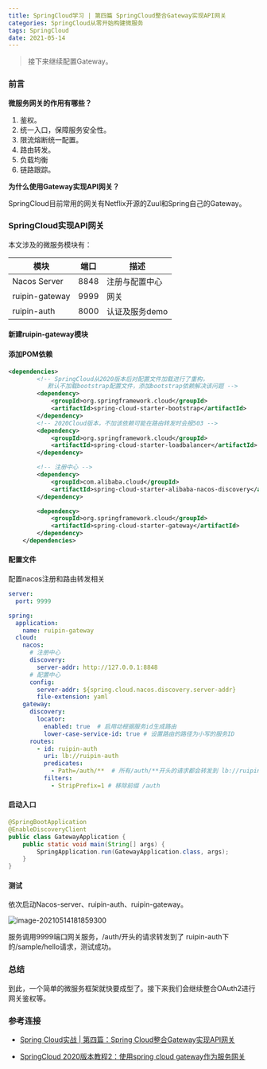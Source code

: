 ```yaml
---
title: SpringCloud学习 | 第四篇 SpringCloud整合Gateway实现API网关
categories: SpringCloud从零开始构建微服务
tags: SpringCloud
date: 2021-05-14
---
```


> 接下来继续配置Gateway。

### 前言

**微服务网关的作用有哪些？**

1. 鉴权。
2. 统一入口，保障服务安全性。
3. 限流熔断统一配置。
4. 路由转发。
5. 负载均衡
6. 链路跟踪。

**为什么使用Gateway实现API网关？**

SpringCloud目前常用的网关有Netflix开源的Zuul和Spring自己的Gateway。

<!-- more -->

### SpringCloud实现API网关

本文涉及的微服务模块有：

| 模块           | 端口 | 描述           |
| -------------- | ---- | -------------- |
| Nacos Server   | 8848 | 注册与配置中心 |
| ruipin-gateway | 9999 | 网关           |
| ruipin-auth    | 8000 | 认证及服务demo |

#### 新建ruipin-gateway模块

#### 添加POM依赖

```xml
<dependencies>
        <!-- SpringCloud从2020版本后对配置文件加载进行了重构，
           默认不加载bootstrap配置文件，添加bootstrap依赖解决该问题 -->
        <dependency>
            <groupId>org.springframework.cloud</groupId>
            <artifactId>spring-cloud-starter-bootstrap</artifactId>
        </dependency>
		<!-- 2020Cloud版本，不加该依赖可能在路由转发时会报503 -->
        <dependency>
            <groupId>org.springframework.cloud</groupId>
            <artifactId>spring-cloud-starter-loadbalancer</artifactId>
        </dependency>

        <!-- 注册中心 -->
        <dependency>
            <groupId>com.alibaba.cloud</groupId>
            <artifactId>spring-cloud-starter-alibaba-nacos-discovery</artifactId>
        </dependency>

        <dependency>
            <groupId>org.springframework.cloud</groupId>
            <artifactId>spring-cloud-starter-gateway</artifactId>
        </dependency>
    </dependencies>
```

#### 配置文件

配置nacos注册和路由转发相关

```yaml
server:
  port: 9999

spring:
  application:
    name: ruipin-gateway
  cloud:
    nacos:
      # 注册中心
      discovery:
        server-addr: http://127.0.0.1:8848
      # 配置中心
      config:
        server-addr: ${spring.cloud.nacos.discovery.server-addr}
        file-extension: yaml
    gateway:
      discovery:
        locator:
          enabled: true  # 启用动根据服务id生成路由
          lower-case-service-id: true # 设置路由的路径为小写的服务ID
      routes:
        - id: ruipin-auth
          uri: lb://ruipin-auth
          predicates:
            - Path=/auth/**  # 所有/auth/**开头的请求都会转发到 lb://ruipin-auth
          filters:
            - StripPrefix=1 # 移除前缀 /auth
```

#### 启动入口

```java
@SpringBootApplication
@EnableDiscoveryClient
public class GatewayApplication {
    public static void main(String[] args) {
        SpringApplication.run(GatewayApplication.class, args);
    }
}
```

#### 测试

依次启动Nacos-server、ruipin-auth、ruipin-gateway。

![image-20210514181859300](https://gitee.com/ruocy/image_repo/raw/master/images/image-20210514181859300.png)

服务调用9999端口网关服务，/auth/开头的请求转发到了 ruipin-auth下的/sample/hello请求，测试成功。

### 总结

到此，一个简单的微服务框架就快要成型了。接下来我们会继续整合OAuth2进行网关鉴权等。

### 参考连接

+ [Spring Cloud实战 | 第四篇：Spring Cloud整合Gateway实现API网关](https://www.cnblogs.com/haoxianrui/p/13608650.html)

+ [SpringCloud 2020版本教程2：使用spring cloud gateway作为服务网关](https://www.fangzhipeng.com/springcloud/2021/04/03/sc-2020-gateway.html)